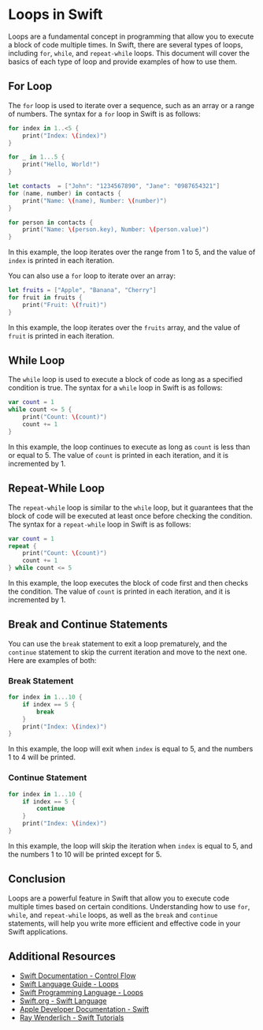# Loops in Swift

Loops are a fundamental concept in programming that allow you to execute a block of code multiple times. In Swift, there are several types of loops, including `for`, `while`, and `repeat-while` loops. This document will cover the basics of each type of loop and provide examples of how to use them.

## For Loop

The `for` loop is used to iterate over a sequence, such as an array or a range of numbers. The syntax for a `for` loop in Swift is as follows:

```swift
for index in 1..<5 {
    print("Index: \(index)")
}

for _ in 1...5 {
    print("Hello, World!")
}

let contacts  = ["John": "1234567890", "Jane": "0987654321"]
for (name, number) in contacts {
    print("Name: \(name), Number: \(number)")
}

for person in contacts {
    print("Name: \(person.key), Number: \(person.value)")
}
```

In this example, the loop iterates over the range from 1 to 5, and the value of `index` is printed in each iteration.

You can also use a `for` loop to iterate over an array:

```swift
let fruits = ["Apple", "Banana", "Cherry"]
for fruit in fruits {
    print("Fruit: \(fruit)")
}
```

In this example, the loop iterates over the `fruits` array, and the value of `fruit` is printed in each iteration.

## While Loop

The `while` loop is used to execute a block of code as long as a specified condition is true. The syntax for a `while` loop in Swift is as follows:

```swift
var count = 1
while count <= 5 {
    print("Count: \(count)")
    count += 1
}
```

In this example, the loop continues to execute as long as `count` is less than or equal to 5. The value of `count` is printed in each iteration, and it is incremented by 1.

## Repeat-While Loop

The `repeat-while` loop is similar to the `while` loop, but it guarantees that the block of code will be executed at least once before checking the condition. The syntax for a `repeat-while` loop in Swift is as follows:

```swift
var count = 1
repeat {
    print("Count: \(count)")
    count += 1
} while count <= 5
```

In this example, the loop executes the block of code first and then checks the condition. The value of `count` is printed in each iteration, and it is incremented by 1.

## Break and Continue Statements

You can use the `break` statement to exit a loop prematurely, and the `continue` statement to skip the current iteration and move to the next one. Here are examples of both:

### Break Statement

```swift
for index in 1...10 {
    if index == 5 {
        break
    }
    print("Index: \(index)")
}
```

In this example, the loop will exit when `index` is equal to 5, and the numbers 1 to 4 will be printed.

### Continue Statement

```swift
for index in 1...10 {
    if index == 5 {
        continue
    }
    print("Index: \(index)")
}
```

In this example, the loop will skip the iteration when `index` is equal to 5, and the numbers 1 to 10 will be printed except for 5.

## Conclusion

Loops are a powerful feature in Swift that allow you to execute code multiple times based on certain conditions. Understanding how to use `for`, `while`, and `repeat-while` loops, as well as the `break` and `continue` statements, will help you write more efficient and effective code in your Swift applications.

## Additional Resources

- [Swift Documentation - Control Flow](https://docs.swift.org/swift-book/LanguageGuide/ControlFlow.html)
- [Swift Language Guide - Loops](https://docs.swift.org/swift-book/LanguageGuide/ControlFlow.html#ID634)
- [Swift Programming Language - Loops](https://docs.swift.org/swift-book/LanguageGuide/ControlFlow.html#ID634)
- [Swift.org - Swift Language](https://swift.org/documentation/)
- [Apple Developer Documentation - Swift](https://developer.apple.com/documentation/swift)
- [Ray Wenderlich - Swift Tutorials](https://www.raywenderlich.com/ios/paths/learn-swift)
